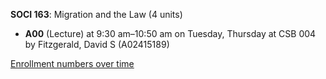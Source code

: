 **SOCI 163**: Migration and the Law (4 units)

- **A00** (Lecture) at 9:30 am–10:50 am on Tuesday, Thursday at CSB 004 by Fitzgerald, David S (A02415189)

[Enrollment numbers over time](./SOCI163.tsv)
